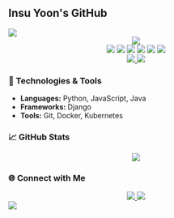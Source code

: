 ## Insu Yoon's GitHub
<img src="https://capsule-render.vercel.app/api?type=waving&color=0:5D5D81,100:8F8FA8&height=150&section=header" />

<div align="center">
	<a href="https://github.com/yooninsu/github-readme-stats">
		<img src="https://github-readme-stats.vercel.app/api/top-langs/?username=yooninsu&layout=compact&theme=radical" />
	</a>
</div>

<div align="center">
	<img src="https://img.shields.io/badge/Java-007396?style=for-the-badge&logo=Java&logoColor=white" />
	<img src="https://img.shields.io/badge/HTML5-E34F26?style=for-the-badge&logo=HTML5&logoColor=white" />
	<img src="https://img.shields.io/badge/CSS3-1572B6?style=for-the-badge&logo=CSS3&logoColor=white" />
	<img src="https://img.shields.io/badge/Python-3776AB?style=for-the-badge&logo=Python&logoColor=white" />
	<img src="https://img.shields.io/badge/JavaScript-F7DF1E?style=for-the-badge&logo=JavaScript&logoColor=black" />
	<img src="https://img.shields.io/badge/Django-092E20?style=for-the-badge&logo=Django&logoColor=white" />
</div>

<div align="center">
	<a href="https://github.com/yooninsu/github-readme-stats">
		<img src="https://github-readme-stats.vercel.app/api?username=yooninsu&show_icons=true&theme=radical" />
	</a>
	<a href="https://github.com/yooninsu/github-readme-activity-graph">
		<img src="https://activity-graph.herokuapp.com/graph?username=yooninsu&theme=radical" />
	</a>
</div>

### 🔧 Technologies & Tools
- **Languages:** Python, JavaScript, Java
- **Frameworks:** Django
- **Tools:** Git, Docker, Kubernetes

### 📈 GitHub Stats
<div align="center">
	<a href="https://github.com/yooninsu/github-readme-stats">
		<img src="https://github-readme-stats.vercel.app/api?username=yooninsu&show_icons=true&theme=radical" />
	</a>
</div>

### 🌐 Connect with Me
<div align="center">
	<a href="https://www.linkedin.com/in/yooninsu">
		<img src="https://img.shields.io/badge/LinkedIn-0077B5?style=for-the-badge&logo=LinkedIn&logoColor=white" />
	</a>
	<a href="https://twitter.com/yooninsu">
		<img src="https://img.shields.io/badge/Twitter-1DA1F2?style=for-the-badge&logo=Twitter&logoColor=white" />
	</a>
</div>

<!--
**yooninsu/yooninsu** is a ✨ _special_ ✨ repository because its `README.md` (this file) appears on your GitHub profile.

Here are some ideas to get you started:

- 🔭 I’m currently working on ...
- 🌱 I’m currently learning ...
- 👯 I’m looking to collaborate on ...
- 🤔 I’m looking for help with ...
- 💬 Ask me about ...
- 📫 How to reach me: ...
- 😄 Pronouns: ...
- ⚡ Fun fact: ...
-->

<img src="https://capsule-render.vercel.app/api?type=waving&color=0:5D5D81,100:8F8FA8&height=150&section=footer" />
